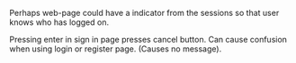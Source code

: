 Perhaps web-page could have a indicator from the sessions so that user knows who has logged on.

Pressing enter in sign in page presses cancel button. Can cause confusion when using login or register page. (Causes no message).